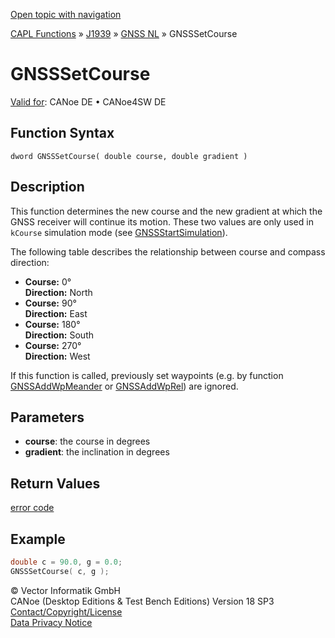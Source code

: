 [Open topic with navigation](../../../../../../CANoeDEFamily.htm#Topics/CAPLFunctions/J1939/GNSSNodeLayer/Functions/CAPLfunctionGNSSsetcourse.md)

[CAPL Functions](../../../CAPLfunctions.md) » [J1939](../../CAPLfunctionsJ1939StartPage.md) » [GNSS NL](../CAPLfunctionsGNSSNLOverview.md) » GNSSSetCourse

# GNSSSetCourse

[Valid for](../../../../Shared/FeatureAvailability.md):  CANoe DE • CANoe4SW DE

## Function Syntax

```
dword GNSSSetCourse( double course, double gradient )
```

## Description

This function determines the new course and the new gradient at which the GNSS receiver will continue its motion. These two values are only used in `kCourse` simulation mode (see [GNSSStartSimulation](CAPLfunctionGNSSstartsimulation.md)).

The following table describes the relationship between course and compass direction:

- **Course:** 0°  
  **Direction:** North
- **Course:** 90°  
  **Direction:** East
- **Course:** 180°  
  **Direction:** South
- **Course:** 270°  
  **Direction:** West

If this function is called, previously set waypoints (e.g. by function [GNSSAddWpMeander](CAPLfunctionGNSSaddwpmeander.md) or [GNSSAddWpRel](CAPLfunctionGNSSaddwprel.md)) are ignored.

## Parameters

- **course**: the course in degrees
- **gradient**: the inclination in degrees

## Return Values

[error code](../CAPLfunctionsGNSSNLErrorCodesGetLastError.md)

## Example

```c
double c = 90.0, g = 0.0;
GNSSSetCourse( c, g );
```

© Vector Informatik GmbH  
CANoe (Desktop Editions & Test Bench Editions) Version 18 SP3  
[Contact/Copyright/License](../../../../Shared/ContactCopyrightLicense.md)  
[Data Privacy Notice](https://www.vector.com/int/en/company/get-info/privacy-policy/)
